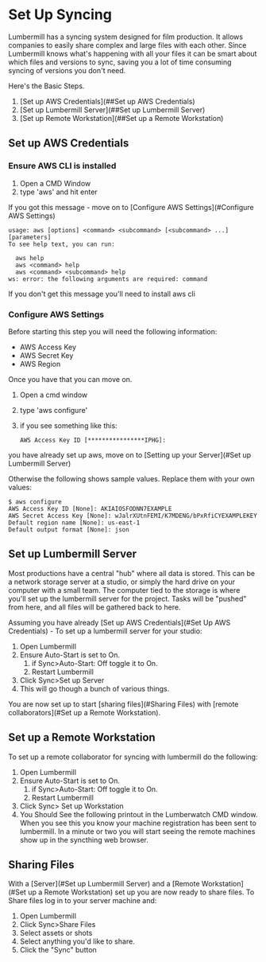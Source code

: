 # Set Up Syncing

Lumbermill has a syncing system designed for film production.  It allows companies to easily share
complex and large files with each other.  Since Lumbermill knows what's happening with all your files it can be smart
about which files and versions to sync, saving you a lot of time consuming syncing of versions you don't need.

Here's the Basic Steps.

1) [Set up AWS Credentials](##Set up AWS Credentials)
2) [Set up Lumbermill Server](##Set up Lumbermill Server)
3) [Set up Remote Workstation](##Set up a Remote Workstation)

## Set up AWS Credentials

### Ensure AWS CLI is installed

1) Open a CMD Window
2) type 'aws' and hit enter
    

If you got this message - move on to [Configure AWS Settings](#Configure AWS Settings)

    usage: aws [options] <command> <subcommand> [<subcommand> ...] [parameters]
    To see help text, you can run:

      aws help
      aws <command> help
      aws <command> <subcommand> help
    ws: error: the following arguments are required: command
    
If you don't get this message you'll need to install aws cli 

### Configure AWS Settings

Before starting this step you will need the following information:
* AWS Access Key
* AWS Secret Key
* AWS Region

Once you have that you can move on.

1) Open a cmd window
2) type 'aws configure'
3) if you see something like this:

    <code>AWS Access Key ID [****************IPHG]:</code>
    
you have already set up aws, move on to [Setting up your Server](#Set up Lumbermill Server)
    
Otherwise the following shows sample values. Replace them with your own values:

    $ aws configure
    AWS Access Key ID [None]: AKIAIOSFODNN7EXAMPLE
    AWS Secret Access Key [None]: wJalrXUtnFEMI/K7MDENG/bPxRfiCYEXAMPLEKEY
    Default region name [None]: us-east-1
    Default output format [None]: json


## Set up Lumbermill Server

Most productions have a central "hub" where all data is stored.  This can be a network storage server at a studio, or simply the hard drive on your computer with a small team.  The computer tied to the storage is where you'll set up the lumbermill server for the project. Tasks will be "pushed" from here, and all files will be gathered back to here. 

Assuming you have already [Set up AWS Credentials](#Set Up AWS Credentials) - To set up a lumbermill server for your studio:

1) Open Lumbermill
1) Ensure Auto-Start is set to On. 
    1) if Sync>Auto-Start: Off toggle it to On.
    1) Restart Lumbermill
1) Click Sync>Set up Server
1) This will go though a bunch of various things.

You are now set up to start [sharing files](#Sharing Files) with [remote collaborators](#Set up a Remote Workstation). 



## Set up a Remote Workstation

To set up a remote collaborator for syncing with lumbermill do the following:

1) Open Lumbermill
1) Ensure Auto-Start is set to On. 
    1) if Sync>Auto-Start: Off toggle it to On.
    1) Restart Lumbermill
2) Click Sync> Set up Workstation
1) You Should See the following printout in the Lumberwatch CMD window.  When you see this you know your machine registration has been sent to lumbermill.  In a minute or two you will start seeing the remote machines show up in the syncthing web browser.


## Sharing Files

With a [Server](#Set up Lumbermill Server) and a [Remote Workstation](#Set up a Remote Workstation) set up you are now ready to share files.  To Share files log in to your server machine and:

1) Open Lumbermill
2) Click Sync>Share Files
3) Select assets or shots
4) Select anything you'd like to share.
5) Click the "Sync" button
